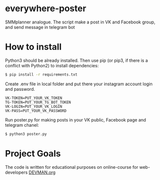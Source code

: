 # everywhere-poster
SMMplanner analogue. The script make a post in VK and Facebook group, and send message in telegram bot
# How to install
Python3 should be already installed. Then use pip (or pip3, if there is a conflict with Python2) to install dependencies:
```bash
$ pip install -r requirements.txt
```
Create .env file in local folder and put there your instagram account login and password.
```text
VK-TOKEN=PUT_YOUR_VK_TOKEN
TG-TOKEN=PUT_YOUR_TG_BOT_TOKEN
VK-LOGIN=PUT_YOUR_VK_LOGIN
VK-PASS=PUT_YOUR_VK_PASSWORD
```
Run poster.py for making posts in your VK public, Facebook page and telegram chanel:
```bash
$ python3 poster.py
```
# Project Goals
The code is written for educational purposes on online-course for web-developers [DEVMAN.org](https://devman.org)
